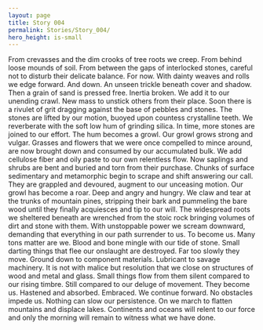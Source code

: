 ```yaml
---
layout: page
title: Story 004
permalink: Stories/Story_004/
hero_height: is-small
---
```

From crevasses and the dim crooks of tree roots we creep. From behind loose mounds of soil. From between the gaps of interlocked stones, careful not to disturb their delicate balance. For now. With dainty weaves and rolls we edge forward. And down. An unseen trickle beneath cover and shadow. Then a grain of sand is pressed free. Inertia broken. We add it to our unending crawl. New mass to unstick others from their place. Soon there is a rivulet of grit dragging against the base of pebbles and stones. The stones are lifted by our motion, buoyed upon countess crystalline teeth. We reverberate with the soft low hum of grinding silica. In time, more stones are joined to our effort. The hum becomes a growl. Our growl grows strong and vulgar. Grasses and flowers that we were once compelled to mince around, are now brought down and consumed by our accumulated bulk. We add cellulose fiber and oily paste to our own relentless flow. Now saplings and shrubs are bent and buried and torn from their purchase. Chunks of surface sedimentary and metamorphic begin to scrape and shift answering our call. They are grappled and devoured, augment to our unceasing motion. Our growl has become a roar. Deep and angry and hungry. We claw and tear at the trunks of mountain pines, stripping their bark and pummeling the bare wood until they finally acquiesces and tip to our will. The widespread roots we sheltered beneath are wrenched from the stoic rock bringing volumes of dirt and stone with them. With unstoppable power we scream downward, demanding that everything in our path surrender to us. To become us. Many tons matter are we. Blood and bone mingle with our tide of stone. Small darting things that flee our onslaught are destroyed. Far too slowly they move. Ground down to component materials. Lubricant to savage machinery. It is not with malice but resolution that we close on structures of wood and metal and glass. Small things flow from them silent compared to our rising timbre. Still compared to our deluge of movement. They become us. Hastened and absorbed. Embraced. We continue forward. No obstacles impede us. Nothing can slow our persistence. On we march to flatten mountains and displace lakes. Continents and oceans will relent to our force and only the morning will remain to witness what we have done.